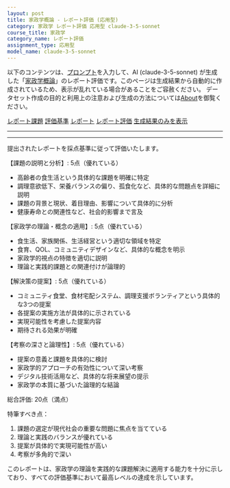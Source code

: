 ```yaml
---
layout: post
title: 家政学概論 - レポート評価 (応用型)
category: 家政学 レポート評価 応用型 claude-3-5-sonnet
course_title: 家政学
category_name: レポート評価
assignment_type: 応用型
model_name: claude-3-5-sonnet
---
```


以下のコンテンツは、[プロンプト](https://github.com/takedatoshiyuki/synthetic_assignments/tree/main/generated/家政学/claude-3-5-sonnet/prompt_レポート評価-応用型.md)を入力して、AI (claude-3-5-sonnet) が生成した「[家政学概論](/contents/家政学/)」のレポート評価です。このページは生成結果から自動的に作成されているため、表示が乱れている場合があることをご容赦ください。
データセット作成の目的と利用上の注意および生成の方法については[About](/About)を御覧ください。

[レポート課題](../レポート課題-応用型)
[評価基準](../評価基準-応用型)
[レポート](../レポート-応用型)
[レポート評価](../レポート評価-応用型)
[生成結果のみを表示](https://github.com/takedatoshiyuki/synthetic_assignments/tree/main/generated/家政学/claude-3-5-sonnet/レポート評価-応用型.md)
  

***
***
  
提出されたレポートを採点基準に従って評価いたします。

【課題の説明と分析】: 5点（優れている）
- 高齢者の食生活という具体的な課題を明確に特定
- 調理意欲低下、栄養バランスの偏り、孤食化など、具体的な問題点を詳細に説明
- 課題の背景と現状、着目理由、影響について具体的に分析
- 健康寿命との関連性など、社会的影響まで言及

【家政学の理論・概念の適用】: 5点（優れている）
- 食生活、家族関係、生活経営という適切な領域を特定
- 食育、QOL、コミュニティデザインなど、具体的な概念を明示
- 家政学的視点の特徴を適切に説明
- 理論と実践的課題との関連付けが論理的

【解決策の提案】: 5点（優れている）
- コミュニティ食堂、食材宅配システム、調理支援ボランティアという具体的な3つの提案
- 各提案の実施方法が具体的に示されている
- 実現可能性を考慮した提案内容
- 期待される効果が明確

【考察の深さと論理性】: 5点（優れている）
- 提案の意義と課題を具体的に検討
- 家政学的アプローチの有効性について深い考察
- デジタル技術活用など、具体的な将来展望の提示
- 家政学の本質に基づいた論理的な結論

総合評価: 20点（満点）

特筆すべき点：
1. 課題の選定が現代社会の重要な問題に焦点を当てている
2. 理論と実践のバランスが優れている
3. 提案が具体的で実現可能性が高い
4. 考察が多角的で深い

このレポートは、家政学の理論を実践的な課題解決に適用する能力を十分に示しており、すべての評価基準において最高レベルの達成を示しています。
